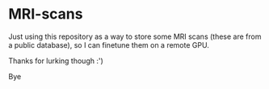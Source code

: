# MRI-scans

Just using this repository as a way to store some MRI scans (these are from a public database), so I can finetune them on a remote GPU. 

Thanks for lurking though :')

Bye
